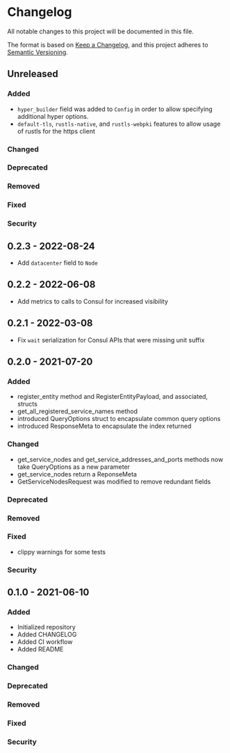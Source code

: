 # Changelog

All notable changes to this project will be documented in this file.

The format is based on [Keep a Changelog](https://keepachangelog.com/en/1.0.0/), and this project adheres to [Semantic Versioning](https://semver.org/spec/v2.0.0.html).

## Unreleased
### Added
- `hyper_builder` field was added to `Config` in order to allow specifying additional hyper options.
- `default-tls`, `rustls-native`, and `rustls-webpki` features to allow usage of rustls for the https client
### Changed
### Deprecated
### Removed
### Fixed
### Security

## 0.2.3 - 2022-08-24
- Add `datacenter` field to `Node`

## 0.2.2 - 2022-06-08
- Add metrics to calls to Consul for increased visibility

## 0.2.1 - 2022-03-08
- Fix `wait` serialization for Consul APIs that were missing unit suffix

## 0.2.0 - 2021-07-20
### Added
- register_entity method and RegisterEntityPayload, and associated, structs
- get_all_registered_service_names method
- introduced QueryOptions struct to encapsulate common query options
- introduced ResponseMeta to encapsulate the index returned
### Changed
- get_service_nodes and get_service_addresses_and_ports methods now take QueryOptions as a new parameter
- get_service_nodes return a ReponseMeta
- GetServiceNodesRequest was modified to remove redundant fields
### Deprecated
### Removed
### Fixed
- clippy warnings for some tests
### Security

## 0.1.0 - 2021-06-10
### Added
- Initialized repository
- Added CHANGELOG
- Added CI workflow
- Added README
### Changed
### Deprecated
### Removed
### Fixed
### Security
